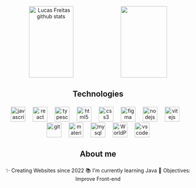 ###

<div align="center">  
  <img width="49%" height="195px" src="https://github-readme-stats.vercel.app/api?username=LucasFmarques22&show_icons=true&count_private=true&hide_border=true&title_color=58A6FF&icon_color=58A6FF&text_color=c9d1d9&bg_color=0d1117" alt="Lucas Freitas github stats" /> 
  <img width="50%" height="195px" src="https://github-readme-stats.vercel.app/api/top-langs/?username=LucasFmarques2&layout=compact&hide_border=true&title_color=58A6FF&text_color=58A6FF&bg_color=0d1117" />
</div>

### 
  
<h2 align="center">Technologies</h2> 
 
###

<div align="center">
  <img src="https://cdn.jsdelivr.net/gh/devicons/devicon/icons/javascript/javascript-original.svg" height="40" alt="javascript logo" />
  <img width="12" />
  <img src="https://cdn.jsdelivr.net/gh/devicons/devicon/icons/react/react-original.svg" height="40" alt="react logo" />
  <img width="12" />
  <img src="https://cdn.jsdelivr.net/gh/devicons/devicon@latest/icons/typescript/typescript-original.svg" height="40" alt="typescript" />
  <img width="12" />
  <img src="https://cdn.jsdelivr.net/gh/devicons/devicon/icons/html5/html5-original.svg" height="40" alt="html5 logo" />
  <img width="12" />
  <img src="https://cdn.jsdelivr.net/gh/devicons/devicon/icons/css3/css3-original.svg" height="40" alt="css3 logo" />
  <img width="12" />
  <img src="https://cdn.jsdelivr.net/gh/devicons/devicon/icons/figma/figma-original.svg" height="40" alt="figma logo" />
  <img width="12" />
  <img src="https://cdn.jsdelivr.net/gh/devicons/devicon@latest/icons/nodejs/nodejs-original.svg" height="40" alt="nodejs" />
  <img width="12" />
  <img src="https://cdn.jsdelivr.net/gh/devicons/devicon@latest/icons/vitejs/vitejs-original.svg" height="40" alt="vitejs" />
  <img width="12" />
  <img src="https://cdn.jsdelivr.net/gh/devicons/devicon@latest/icons/git/git-original.svg" height="40" alt="git" />
  <img width="12" />
  <img src="https://cdn.jsdelivr.net/gh/devicons/devicon@latest/icons/materialui/materialui-original.svg" height="40" alt="materialui" />
  <img width="12" />
  <img src="https://cdn.jsdelivr.net/gh/devicons/devicon@latest/icons/mysql/mysql-original.svg" height="40" alt="mysql" />
  <img width="12" />
  <img src="https://cdn.jsdelivr.net/gh/devicons/devicon@latest/icons/wordpress/wordpress-plain.svg" height="40" alt="WorldPress" />
  <img width="12" />
  <img src="https://cdn.jsdelivr.net/gh/devicons/devicon@latest/icons/vscode/vscode-original.svg" height="40" alt="vscode" />
</div>

###

<h2 align="center">About me</h2>

###

<p align="center">
✨ Creating Websites since 2022
📚 I'm currently learning Java
🎯 Objectives: Improve Front-end
</p>

###
